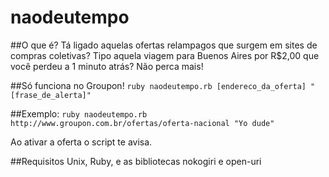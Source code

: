 naodeutempo
===========

##O que é?
Tá ligado aquelas ofertas relampagos que surgem em sites de compras coletivas? Tipo aquela viagem para Buenos Aires por R$2,00 que você perdeu a 1 minuto atrás? Não perca mais!


##Só funciona no Groupon!
`ruby naodeutempo.rb [endereco_da_oferta] "[frase_de_alerta]"`

##Exemplo:
`ruby naodeutempo.rb http://www.groupon.com.br/ofertas/oferta-nacional "Yo dude"`

Ao ativar a oferta o script te avisa.

##Requisitos
Unix, Ruby, e as bibliotecas nokogiri e open-uri
